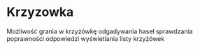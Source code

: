 # Krzyzowka

Możliwość grania w krzyżówkę
odgadywania haseł
sprawdzania poprawności odpowiedzi
wyświetlania listy krzyżówek
